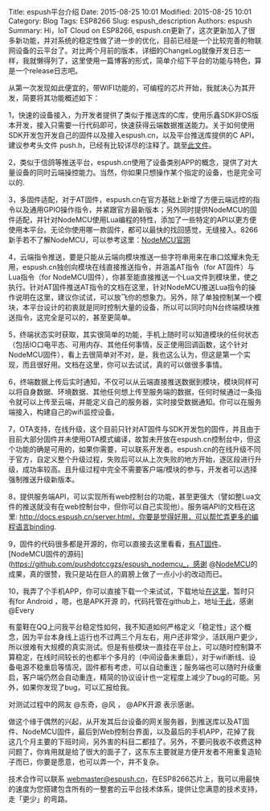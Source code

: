 Title: espush平台介绍
Date: 2015-08-25 10:01
Modified: 2015-08-25 10:01
Category: Blog
Tags: ESP8266
Slug: espush_description
Authors: espush
Summary: Hi，IoT Cloud on ESP8266, espush.cn更新了，这次更新加入了很多新功能，并对系统的稳定性做了进一步的优化，目前已经是一个比较完善的物联网设备的云平台了。对比两个月前的版本，详细的ChangeLog就像开发日志一样，我就懒得列了，这里使用一篇博客的形式，简单介绍下平台的功能与特色，算是一个release日志吧。


从第一次发现如此便宜的，带WIFI功能的，可编程的芯片开始，我就决心为其开发，简要将其功能概述如下：

1，快速的设备接入，为开发者提供了类似于推送库的C库，使用乐鑫SDK非OS版本开发，接入只需要一行代码即可，快速获得云端数据推送能力。关于如何使用SDK开发包开发自己的固件以及接入espush.cn，以及平台推送库提供的C API，建议参考头文件 push.h，已经有比较详尽的注释了。跳至<a href="https://github.com/pushdotccgzs/espush_at/blob/master/app/include/push.h">此文件</a>。

2，类似于信鸽等推送平台，espush.cn使用了设备类别APP的概念，提供了对大量设备的同时云端操控能力。当然，你如果只想操作某个指定的设备，也是完全可以的.

3，多固件适配，对于AT固件，espush.cn在官方基础上新增了方便云端远控的指令以及通用GPIO操作指令，并紧跟官方最新版本；另外同时提供NodeMCU的固件适配，并针对NodeMCU使用Lua编程的特性，添加了一些特定的API以更方便使用本平台。无论你使用哪一款固件，都可以最快的找回感觉，无缝接入。8266新手若不了解NodeMCU，可以参考这里：<a href="http://nodemcu.com/">NodeMCU官网</a>

4，云端指令推送，要是只能从云端向模块推送一些字符串用来在串口炫耀未免无用，espush.cn独创向模块在线直接推送指令，并涵盖AT指令（for AT固件）与Lua指令（for NodeMCU固件），你甚至能直接推送一个Lua文件到模块里，使之执行。针对AT固件推送AT指令的文档在这里，针对NodeMCU推送Lua指令的操作说明在这里，建议你试试，可以放飞你的想象力。另外，除了单独控制某一个模块，本平台设计的初衷就是同时控制大量的设备，所以可以同时向N台终端模块推送指令，这完全是可以的，甚至更简单。

5，终端状态实时获取，其实很简单的功能，手机上随时可以知道模块的任何状态（包括IO口电平态、可用内存、其他任何事情，反正使用回调函数，这个针对NodeMCU固件），看上去很简单对不对，是，我也这么认为，但这是第一个实现，而且很好用。文档在这里，你可以去试试，真的可以做很多事情。

6，终端数据上传后实时通知，不仅可以从云端直接推送数据到模块，模块同样可以将自身数据、环境数据、其他任何想上传至服务端的数据，任何时候通过一条指令就可以上传至云端，并能定义自己的服务器，实时接受数据通知。你可以在服务端接入，构建自己的wifi监控设备。

7，OTA支持，在线升级，这个目前只针对AT固件与SDK开发包的固件，并且由于目前大部分固件并未使用OTA模式编译，故暂未开放在espush.cn控制台中，但这个功能的确是可用的，如果你需要，可以联系开发者。espush.cn的在线升级不同于官方，自定义整个升级过程，失败后可以从上次失败的地方开始，逐区段进行升级，成功率较高。且升级过程中完全不需要客户端/模块的参与，开发者可以选择强制推送升级新版本。

8，提供服务端API，可以实现所有web控制台的功能，甚至更强大（譬如整Lua文件的推送就没有在web控制台中，但你可以自己实现他）。服务端API的文档在这里: http://docs.espush.cn/server.html，你要是觉得好用，可以帮忙弄更多的编程语言binding.

9，固件的代码很多都是开源的，你可以直接去这里看看，[有AT固件](https://github.com/pushdotccgzs/espush_at)、[NodeMCU固件的源码](https://github.com/pushdotccgzs/espush_nodemcu_，感谢 @[NodeMCU](https://github.com/nodemcu/)的成果，真的很赞，我只是站在巨人的肩膀上做了一点小小的改动而已。

10，我弄了个手机APP，你可以直接下载一个来试试，下载地址[在这里](https://espush.cn/web/down_apk/)，暂时只有for Android ，嗯，也是APK开源 的，代码托管在github上，地址[于此](https://github.com/pushdotccgzs/espush_android)，感谢@Every

有童鞋在QQ上问我平台稳定性如何，我不知道如何严格定义「稳定性」这个概念，因为平台本身线上运行也不过两三个月左右，用户还非常少，活跃用户更少，所以很难有大规模的真实测试。但是有些模块一直挂在平台上，可以随时控制算不算稳定，在线时间较长的也都半个多月的（中间设备未重启），对于wifi断线、设备电源不稳重启等情况，固件都有考虑，可以自动重连；服务端也可以随时升级重启，客户端仍然会自动重连，精简的协议设计也一定程度上减少了bug的可能。另外，如果你发现了bug，可以汇报给我。

对测试过程中的网友 @东奇，@风 ， @APK开源 表示感谢。

做这个缘于偶然的兴起，从开发其后台设备的网关服务器，到推送库以及AT固件、NodeMCU固件，最后到Web控制台界面，以及最后的手机APP，花掉了我这几个月主要的下班时间，另外害的科目二都挂了。另外，不要问我收不收费这种问题了，你肯用就是给了很大的面子了，这东东主要就是方便开发者不用重复造轮子而已，你要是愿意，也可以弄一个，并不复杂。

技术合作可以联系 webmaster@espush.cn，在ESP8266芯片上，我可以用最快的速度为您搭建包含所有的一整套的云平台技术体系，提供让您满意的技术支持，走「更少」的弯路。

